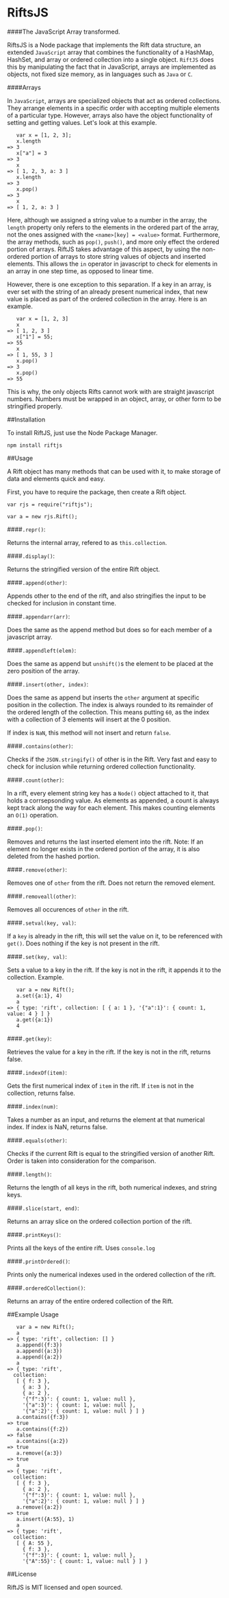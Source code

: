 # RiftsJS

####The JavaScript Array transformed.

RiftsJS is a Node package that implements the Rift data structure, an extended `JavaScript` array that combines the functionality of a HashMap, HashSet, and array or ordered collection into a single object. `RiftJS` does this by manipulating the fact that in JavaScript, arrays are implemented as objects, not fixed size memory, as in languages such as `Java` or `C`.

####Arrays

In `JavaScript`, arrays are specialized objects that act as ordered collections. They arrange elements in a specific order with accepting multiple elements of a particular type. However, arrays also have the object functionality of setting and getting values. Let's look at this example.

```
   var x = [1, 2, 3];
   x.length
=> 3
   x["a"] = 3
=> 3
   x
=> [ 1, 2, 3, a: 3 ]
   x.length
=> 3
   x.pop()
=> 3
   x
=> [ 1, 2, a: 3 ]
```

Here, although we assigned a string value to a number in the array, the `length` property only refers to the elements in the ordered part of the array, not the ones assigned with the `<name>[key] = <value>` format. Furthermore, the array methods, such as `pop()`, `push()`, and more only effect the ordered portion of arrays. RiftJS takes advantage of this aspect, by using the non-ordered portion of arrays to store string values of objects and inserted elements. This allows the `in` operator in javascript to check for elements in an array in one step time, as opposed to linear time.

However, there is one exception to this separation. If a key in an array, is ever set with the string of an already present numerical index, that new value is placed as part of the ordered collection in the array. Here is an example.

```
   var x = [1, 2, 3]
   x
=> [ 1, 2, 3 ]
   x["1"] = 55;
=> 55
   x
=> [ 1, 55, 3 ]
   x.pop()
=> 3
   x.pop()
=> 55
```

This is why, the only objects Rifts cannot work with are straight javascript numbers. Numbers must be wrapped in an object, array, or other form to be stringified properly.

##Installation

To install RiftJS, just use the Node Package Manager.

```
npm install riftjs
```

##Usage

A Rift object has many methods that can be used with it, to make storage of data and elements quick and easy.

First, you have to require the package, then create a Rift object.

```
var rjs = require("riftjs");

var a = new rjs.Rift();
```
####`.repr()`:

Returns the internal array, refered to as `this.collection`.

####`.display()`:

Returns the stringified version of the entire Rift object.

####`.append(other)`:

Appends other to the end of the rift, and also stringifies the input to be checked for inclusion in constant time.

####`.appendarr(arr)`:

Does the same as the append method but does so for each member of a javascript array.

####`.appendleft(elem)`:

Does the same as append but `unshift()`s the element to be placed at the zero position of the array.

####`.insert(other, index)`:

Does the same as append but inserts the `other` argument at specific position in the collection. The index is always rounded to its remainder of the ordered length of the collection. This means putting `60`, as the index with a collection of 3 elements will insert at the 0 position.

If index is `NaN`, this method will not insert and return  `false`.

####`.contains(other)`:

Checks if the `JSON.stringify()` of other is in the Rift. Very fast and easy to check for inclusion while returning ordered collection functionality.

####`.count(other)`:

In a rift, every element string key has a `Node()` object attached to it, that holds a corrsepsonding value. As elements as appended, a count is always kept track along the way for each element. This makes counting elements an `O(1)` operation.

####`.pop()`:

Removes and returns the last inserted element into the rift. Note: If an element no longer exists in the ordered portion of the array, it is also deleted from the hashed portion.

####`.remove(other)`:

Removes one of `other` from the rift. Does not return the removed element.

####`.removeall(other)`:

Removes all occurences of `other` in the rift.

####`.setval(key, val)`:

If a `key` is already in the rift, this will set the value on it, to be referenced with `get()`. Does nothing if the key is not present in the rift.

####`.set(key, val)`:

Sets a value to a key in the rift. If the key is not in the rift, it appends it to the collection. Example.

```
   var a = new Rift();
   a.set({a:1}, 4)
   a
=> { type: 'rift', collection: [ { a: 1 }, '{"a":1}': { count: 1, value: 4 } ] }
   a.get({a:1})
   4
```

####`.get(key)`:

Retrieves the value for a key in the rift. If the key is not in the rift, returns false.

####`.indexOf(item)`:

Gets the first numerical index of `item` in the rift. If `item` is not in the collection, returns false.

####`.index(num)`:

Takes a number as an input, and returns the element at that numerical index. If index is NaN, returns false.

####`.equals(other)`:

Checks if the current Rift is equal to the stringified version of another Rift. Order is taken into consideration for the comparison.

####`.length()`:

Returns the length of all keys in the rift, both numerical indexes, and string keys.

####`.slice(start, end)`:

Returns an array slice on the ordered collection portion of the rift.

####`.printKeys()`:

Prints all the keys of the entire rift. Uses `console.log`

####`.printOrdered()`:

Prints only the numerical indexes used in the ordered collection of the rift.

####`.orderedCollection()`:

Returns an array of the entire ordered collection of the Rift.

##Example Usage

```
   var a = new Rift();
   a
=> { type: 'rift', collection: [] }
   a.append({f:3})
   a.append({a:3})
   a.append({a:2})
   a
=> { type: 'rift',
  collection:
   [ { f: 3 },
     { a: 3 },
     { a: 2 },
     '{"f":3}': { count: 1, value: null },
     '{"a":3}': { count: 1, value: null },
     '{"a":2}': { count: 1, value: null } ] }
   a.contains({f:3})
=> true
   a.contains({f:2})
=> false
   a.contains({a:2})
=> true
   a.remove({a:3})
=> true
   a
=> { type: 'rift',
  collection:
   [ { f: 3 },
     { a: 2 },
     '{"f":3}': { count: 1, value: null },
     '{"a":2}': { count: 1, value: null } ] }
   a.remove({a:2})
=> true
   a.insert({A:55}, 1)
   a
=> { type: 'rift',
  collection:
   [ { A: 55 },
     { f: 3 },
     '{"f":3}': { count: 1, value: null },
     '{"A":55}': { count: 1, value: null } ] }
```

##License

RiftJS is MIT licensed and open sourced.
